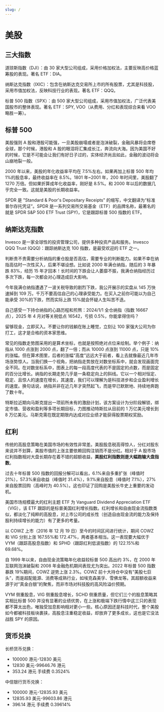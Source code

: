 ```yaml
---
slug: /
---
```


# 美股

## 三大指数

道琼斯指数（DJI）：由 30 家大型公司组成，采用价格加权法，主要反映高价格蓝筹股的表现。著名 ETF：DIA。

纳斯达克指数（IXIC）：包含在纳斯达克交易所上市的所有股票，尤其是科技股，采用市值加权法，反映科技行业的表现。著名 ETF：QQQ。

标普 500 指数（SPX）：由 500 家大型公司组成，采用市值加权法，广泛代表美国股市的整体表现。著名 ETF：SPY, VOO（从费用、分红和表现综合来看 VOO 略胜一筹）。

## 标普 500

美股强则 A 股和港股可能强，一旦美股崩塌或者是泡沫破裂，金融风暴将会席卷全球，那个时候，港股和 A 股的眼泪将汇集成长江，奔流向大海。因为美国不好的时候，它是不可能会让我们有好日子过的，实体经济尚且如此，金融的波动将会山崩地裂一般。

2000 年以来，美股的年化收益率平均在 7.5%左右。如果再加上标普 500 年均 1%的股息率，最终收益率在 8.5%。1801 年~2001 年，200 年时间里，美股翻了 1270 万倍。但如果折算成年化收益率，刚好是 8.5%。和 2000 年以后的数据几乎完全一致。这就是美股的长期收益率。

SPDR 是 "Standard & Poor's Depositary Receipts" 的缩写，中文翻译为“标准普尔存托凭证”。SPDR 是一系列交易所交易基金（ETF）的品牌名称，最著名的就是 SPDR S&P 500 ETF Trust (SPY)，它是跟踪标普 500 指数的 ETF。

## 纳斯达克指数

Invesco 是一家全球性的投资管理公司，提供多种投资产品和服务。Invesco QQQ Trust (QQQ)：跟踪纳斯达克 100 指数，是最受欢迎的 ETF 之一。

判断贵不贵需要分析纳指的重仓股是否高估，需要专业的判断能力。如果不幸在纳指高估时一次性买入，后果不堪设想。比如说 2000 年满仓纳指，随后的 3 年暴跌 83%，经历 15 年才回本！长时间的下跌会让人萎靡不振，我满仓纳指经历过多次下跌，每一次都会对心理造成巨大影响。

今年我满仓纳指遭遇了一波关税导致的剧烈下跌，我公开展示的实盘从 145 万快速掉到 109 万。千万不要高估自己的心理承受能力。在买入之前你可能以为自己能承受 30%的下跌，然而实际上跌 15%就会怀疑人生叫苦不迭。

自己感受一下持仓纳指的心路历程和煎熬：2024/1/1 全仓纳指（指数 16667 点），2025 年 4 月对等关税低点 16542，亏损 0.5%，你能拿得住吗？

留够现金，立即买入。不要让你的钱躺在账上睡觉，立刻让 100 家强大公司为你打工，这才是合格的资本家思维。

常见的指数走势图采用的是算术坐标，也就是按照绝对点位来绘制。举个例子：纳指从 1000 点涨到 2000 点，翻了一倍；而从 10000 点涨到 11000 点，只是 10% 的涨幅。但在算术图里，后者的涨幅“高度”远远大于前者，看上去就像最近几年市场涨势惊人。当我们换一个视角，把纳指走势放在对数坐标系中，就会发现画面完全不同。在对数坐标系中，图表上的每一段高度代表的不是固定的点数，而是固定的百分比增长。纳指的长期走势几乎是一条稳定向上的斜线。它以一个相对恒定、稳定、且惊人的速度在增长，其速度，我们可以理解为是科技进步和企业盈利增长的速度。换句话说，纳指并非在近几年才突然起飞，而是早已默默地、持续地奔跑了数十年。

特斯拉近期向马斯克提出一项前所未有的激励计划，该方案设计为分阶段解锁，绑定市值、营收和盈利等多项长期目标，力图推动特斯拉从目前的 1 万亿美元增长到 8 万亿美元。马斯克需在既定期限内达成对应业绩才能获得股票期权奖励。

## 红利

传统的高股息策略在美国市场的有效性非常差。美股股息税高得惊人，分红对股东来说并不划算，美股市值的上涨主要依赖回购注销而不是分红。相对于 A 股市场红利指数相对大盘长期存在着不错的超额收益，**美股红利指数则是大幅跑输大盘指数**。

过去十年标普 500 指数的回报分解可以看出，6.1%来自多重扩张（峰值时 21%），57.3%来自收益（峰值时 31.4%），9.1%来自股息（峰值时 7.1%），27%来自股票回购（高峰时为 40.5%）。这也印证了回购是美股长牛史上重要的发动机。

美国市场规模最大的红利主题 ETF 为 Vanguard Dividend Appreciation ETF（VIG），该 ETF 跟踪的是标普美国红利增长指数。红利增长和自由现金流指数类似，都淡化了纯粹的高股息，对上市公司的成长性（创造自由现金流的能力及保持股利持续增长的能力）有了更多的考量。

以 COWZ 上市（2016 年 12 月 19 日）至今的时间区间进行统计，期间 COWZ 和 VIG 分别上涨 167.55%和 172.47%，两者基本相当。这一表现要大幅优于 VYM（跟踪高股息指数）和 SPHD（跟踪红利低波指数）的 122.15%和 69.68%。

自 1999 年以来，自由现金流策略年化收益较标普 500 高出约 3%，在 2000 年互联网泡沫破裂和 2008 年金融危机期间表现尤为突出。2022 年标普 500 指数暴跌 19%期间，COWZ 逆势上涨 2.3%。COWZ 前十大持仓中没有“美股七巨头”，而是超配能源、消费等成熟行业，如埃克森美孚、雪佛龙等。其超额收益来源于对“真金白银”的聚焦，而非市场对科技股的高风险溢价预期。

VYM 侧重股息，VIG 侧重股息增长，SCHD 侧重质量，但它们三个的股息策略其实相比标普 500 并没有显著的业绩优势，在上涨和极端下跌行情中这三只的表现都不算太出色，唯独受加息影响相对更小一些。核心原因还是科技时代，整个美股如今都被科技板块裹挟，高股息注重稳定收益，却放弃了更多成长，这也是它没法战胜 SPY 的原因。

## 货币兑换

长桥货币兑换：

- 100000 港元-12830 美元
- 12830 美元-99646.76 港元
- 353.24 港元 手续费 0.3524%

中信银行货币兑换：

- 100000 港元-12835.93 美元
- 12835.93 美元-99603.86 港元
- 396.14 港元 手续费 0.39614%
